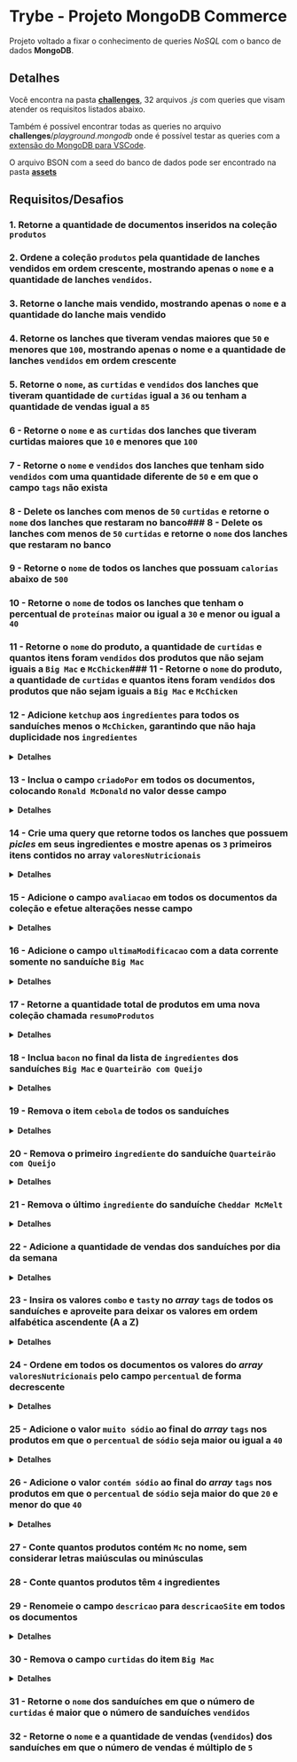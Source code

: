 # Trybe - Projeto MongoDB Commerce
Projeto voltado a fixar o conhecimento de queries _NoSQL_ com o banco de dados __MongoDB__.

## Detalhes

Você encontra na pasta [__challenges__](https://github.com/flaviojoaofelix/trybe-project-mongodb-commerce/tree/main/challenges), 32 arquivos _.js_ com queries que visam atender os requisitos listados abaixo.

Também é possível encontrar todas as queries no arquivo __challenges__/_playground.mongodb_ onde é possível testar as queries com a [extensão do MongoDB para VSCode](https://marketplace.visualstudio.com/items?itemName=mongodb.mongodb-vscode).

O arquivo BSON com a seed do banco de dados pode ser encontrado na pasta [__assets__](https://github.com/flaviojoaofelix/trybe-project-mongodb-commerce/tree/main/assets)


## Requisitos/Desafios

### 1. Retorne a quantidade de documentos inseridos na coleção `produtos`

### 2. Ordene a coleção `produtos` pela quantidade de lanches vendidos em ordem crescente, mostrando apenas o `nome` e a quantidade de lanches `vendidos`.

### 3. Retorne o lanche mais vendido, mostrando apenas o `nome` e a quantidade do lanche mais vendido

### 4. Retorne os lanches que tiveram vendas maiores que `50` e menores que `100`, mostrando apenas o nome e a quantidade de lanches `vendidos` em ordem crescente

### 5. Retorne o `nome`, as `curtidas` e `vendidos` dos lanches que tiveram quantidade de `curtidas` igual a `36` ou tenham a quantidade de vendas igual a `85`

### 6 - Retorne o `nome` e as `curtidas` dos lanches que tiveram curtidas maiores que `10` e menores que `100`

### 7 - Retorne o `nome` e `vendidos` dos lanches que tenham sido `vendidos` com uma quantidade diferente de `50` e em que o campo `tags` não exista

### 8 - Delete os lanches com menos de `50` `curtidas` e retorne o `nome` dos lanches que restaram no banco### 8 - Delete os lanches com menos de `50` `curtidas` e retorne o `nome` dos lanches que restaram no banco

### 9 - Retorne o `nome` de todos os lanches que possuam `calorias` abaixo de `500`

### 10 - Retorne o `nome` de todos os lanches que tenham o percentual de `proteínas` maior ou igual a `30` e menor ou igual a `40`

### 11 - Retorne o `nome` do produto, a quantidade de `curtidas` e quantos itens foram `vendidos` dos produtos que não sejam iguais a `Big Mac` e `McChicken`### 11 - Retorne o `nome` do produto, a quantidade de `curtidas` e quantos itens foram `vendidos` dos produtos que não sejam iguais a `Big Mac` e `McChicken`

### 12 - Adicione `ketchup` aos `ingredientes` para todos os sanduíches menos o `McChicken`, garantindo que não haja duplicidade nos `ingredientes`

<details>
  <summary>
    <strong>Detalhes</strong>
  </summary>
  Para isso, escreva no arquivo `desafio12.js` duas queries, <strong>nesta ordem</strong>:

    1. Crie uma query que adicione `ketchup` aos `ingredientes` para todos os sanduíches menos o `McChicken`, garantindo que não haja duplicidade nos `ingredientes`.

    2. Crie uma query que retorne o `nome` e `ingredientes` de todos os documentos.
</details>

### 13 - Inclua o campo `criadoPor` em todos os documentos, colocando `Ronald McDonald` no valor desse campo

<details>
  <summary>
    <strong>Detalhes</strong>
  </summary>
  Para isso, escreva no arquivo `desafio13.js` duas queries, <strong>nesta ordem</strong>:

    1. Crie uma query que adicione o campo `criadoPor` em todos os documentos, colocando `"Ronald McDonald"` no valor desse campo.

    2. Crie uma query que retorne o `nome` e `criadoPor` de todos os produtos.
</details>

### 14 - Crie uma query que retorne todos os lanches que possuem *picles* em seus ingredientes e mostre apenas os `3` primeiros itens contidos no array `valoresNutricionais`

<details>
  <summary>
    <strong>Detalhes</strong>
  </summary>
  Para isso, escreva no arquivo `desafio13.js` duas queries, <strong>nesta ordem</strong>:

    - Para isso, escreva a query no arquivo `desafio14.js`
    - Sua query deve retornar apenas os campos `nome`, `ingredientes` e `valoresNutricionais`.
</details>

### 15 - Adicione o campo `avaliacao` em todos os documentos da coleção e efetue alterações nesse campo

<details>
  <summary>
    <strong>Detalhes</strong>
  </summary>
  Para isso, escreva no arquivo `desafio15.js` quatro queries, <strong>nesta ordem</strong>:

    1. Crie uma query que inclua o campo `avaliacao` do tipo `NumberInt`, com o valor `0` em todos os documentos da coleção.

    2. Crie uma query que incremente o valor do campo `avaliacao` em `5` em todos os sanduíches de carne do tipo `bovino`. 
    👀 **De olho na dica**: utilize como filtro o campo `tags`.

    3. Crie uma query que incremente o valor do campo `avaliacao` em `3` em todos os sanduíches de `ave`.

    4. Crie uma query que retorne o `nome` e `avaliacao` de todos os sanduíches.
</details>

### 16 - Adicione o campo `ultimaModificacao` com a data corrente somente no sanduíche `Big Mac`

<details>
  <summary>
    <strong>Detalhes</strong>
  </summary>
  Para isso, escreva no arquivo `desafio16.js` duas queries, <strong>nesta ordem</strong>:

    1. Crie uma query que inclua somente ao sanduíche `Big Mac` o campo `ultimaModificacao` com a data corrente. Para a data corrente faça uso do tipo `date` ou `timestamp`.

    2. Crie uma query que retorne o `nome` de todos os documentos em que o campo `ultimaModificacao` existe.
</details>

### 17 - Retorne a quantidade total de produtos em uma nova coleção chamada `resumoProdutos`

<details>
  <summary>
    <strong>Detalhes</strong>
  </summary>
  Para isso, escreva no arquivo `desafio17.js` duas queries, <strong>nesta ordem</strong>:

    1. Crie uma query que insira na coleção `resumoProdutos` um documento com os campos: `franquia` com o valor `McDonalds` e `totalProdutos` com o valor sendo a quantidade total de produtos registrados na coleção `produtos`.

    2. Crie uma query que retorne os campos `franquia` e o `totalProdutos` da coleção `resumoProdutos`, resultantes da primeira query.
</details>

### 18 - Inclua `bacon` no final da lista de `ingredientes` dos sanduíches `Big Mac` e `Quarteirão com Queijo`

<details>
  <summary>
    <strong>Detalhes</strong>
  </summary>
  Para isso, escreva no arquivo `desafio18.js` duas queries, <strong>nesta ordem</strong>:

    1. Crie uma query que faça a inclusão de `bacon` no final da lista de `ingredientes` dos sanduíches `Big Mac` e `Quarteirão com Queijo`.

    2. Crie uma query que retorne o `nome` e `ingredientes` de todos os documentos.
</details>

### 19 - Remova o item `cebola` de todos os sanduíches

<details>
  <summary>
    <strong>Detalhes</strong>
  </summary>
  Para isso, escreva no arquivo `desafio19.js` duas queries, <strong>nesta ordem</strong>:

    1. Crie uma query que faça a remoção do item `cebola` em todos os sanduíches.

    2. Crie uma query que retorne o `nome` e `ingredientes` de todos os documentos.
</details>

### 20 - Remova o primeiro `ingrediente` do sanduíche `Quarteirão com Queijo`

<details>
  <summary>
    <strong>Detalhes</strong>
  </summary>
  Para isso, escreva no arquivo `desafio19.js` duas queries, <strong>nesta ordem</strong>:

    1. Crie uma query que faça a remoção do item `cebola` em todos os sanduíches.

    2. Crie uma query que retorne o `nome` e `ingredientes` de todos os documentos.
</details>

### 21 - Remova o último `ingrediente` do sanduíche `Cheddar McMelt`

<details>
  <summary>
    <strong>Detalhes</strong>
  </summary>
  Para isso, escreva no arquivo `desafio21.js` duas queries, <strong>nesta ordem</strong>:

    1. Crie uma query que faça a remoção do **último** `ingrediente` no sanduíche `Cheddar McMelt`.

    2. Crie uma query que retorne o `nome` e `ingredientes` de todos os documentos.
</details>

### 22 - Adicione a quantidade de vendas dos sanduíches por dia da semana

<details>
  <summary>
    <strong>Detalhes</strong>
  </summary>
  Para isso, escreva no arquivo `desafio22.js` quatro queries, <strong>nesta ordem</strong>:

    1. Crie uma query que inclua um campo `vendasPorDia` em todos os sanduíches. O valor deste campo deverá ser um _array_ com sete posições. Cada uma delas representará um dia da semana, e cada posição iniciará em `0`. O _array_ deve seguir a estrutura do exemplo abaixo:
      ```json
      "vendasPorDia": [0, 0, 0, 0, 0, 0, 0]
      ```

    > O primeiro item desse _array_ representa as vendas no **domingo**, o segundo item representa as vendas na **segunda-feira**, e assim sucessivamente até chegar ao último item, que representa as vendas no **sábado**.

    2. Crie uma query que incremente as vendas de `Big Mac` às **quartas-feiras** em `60`.

    3. Crie uma query que incremente as vendas de todos os sanduíches de carne do tipo `bovino` aos **sábados** em `120`.

    4. Crie uma query que retorne o `nome` e `vendasPorDia` de todos os documentos.
</details>

### 23 - Insira os valores `combo` e `tasty` no _array_ `tags` de todos os sanduíches e aproveite para deixar os valores em ordem alfabética ascendente (A a Z)

<details>
  <summary>
    <strong>Detalhes</strong>
  </summary>
  Para isso, escreva no arquivo `desafio23.js` duas queries, <strong>nesta ordem</strong>:

    1. Crie uma query que faça tanto a inserção dos valores `combo` e `tasty` no _array_ `tags` de todos os sanduíches. Ordene os valores de `tags` em ordem alfabética ascendente.

    2. Crie uma query que retorne o `nome` e `tags` de todos os documentos.
</details>

### 24 - Ordene em todos os documentos os valores do _array_ `valoresNutricionais` pelo campo `percentual` de forma decrescente

<details>
  <summary>
    <strong>Detalhes</strong>
  </summary>
  Para isso, escreva no arquivo `desafio24.js` duas queries, <strong>nesta ordem</strong>:

    1. Crie uma query que faça em todos os documentos a ordenação dos valores do _array_ `valoresNutricionais` pelo campo `percentual` de forma decrescente. 
    👀**De olho na dica**: mesmo sem adicionar nenhum novo valor, para essa operação é necessário utilizar também o modificador `$each`.

    2. Crie uma query que retorne o `nome` e `valoresNutricionais` de todos os documentos.
</details>

### 25 - Adicione o valor `muito sódio` ao final do _array_ `tags` nos produtos em que o `percentual` de `sódio` seja maior ou igual a `40`

<details>
  <summary>
    <strong>Detalhes</strong>
  </summary>
  Para isso, escreva no arquivo `desafio25.js` duas queries, <strong>nesta ordem</strong>:

    1. Crie uma query que faça a adição do valor `muito sódio` ao final do _array_ `tags` nos produtos em que o `percentual` de `sódio` seja maior ou igual a `40`.

    2. Crie uma query que retorne o `nome` e `tags` de todos os documentos.
</details>

### 26 - Adicione o valor `contém sódio` ao final do _array_ `tags` nos produtos em que o `percentual` de `sódio` seja maior do que `20` e menor do que `40`

<details>
  <summary>
    <strong>Detalhes</strong>
  </summary>
  Para isso, escreva no arquivo `desafio26.js` duas queries, <strong>nesta ordem</strong>:

    1. Crie uma query que faça a adição do valor `contém sódio` ao final do _array_ `tags` nos produtos em que o `percentual` de `sódio` seja maior do que `20` e menor do que `40`.

    2. Crie uma query que retorne o `nome` e `tags` de todos os documentos.
</details>

### 27 - Conte quantos produtos contém `Mc` no nome, sem considerar letras maiúsculas ou minúsculas

### 28 - Conte quantos produtos têm `4` ingredientes

### 29 - Renomeie o campo `descricao` para `descricaoSite` em todos os documentos

<details>
  <summary>
    <strong>Detalhes</strong>
  </summary>
  Para isso, escreva no arquivo `desafio29.js` duas queries, <strong>nesta ordem</strong>:

    1. Crie uma query que faça a renomeação do campo `descricao` para `descricaoSite` em todos os documentos.

    2. Crie uma query que retorne o `nome` e `descricaoSite` de todos os documentos.
</details>

### 30 - Remova o campo `curtidas` do item `Big Mac`

<details>
  <summary>
    <strong>Detalhes</strong>
  </summary>
  Para isso, escreva no arquivo `desafio30.js` duas queries, <strong>nesta ordem</strong>:

    1. Crie uma query que faça a remoção do campo `curtidas` do item `Big Mac`.

    2. Crie uma query que retorne o `nome` para todos os documentos e `curtidas` (exceto para `Big Mac`).
</details>

### 31 - Retorne o `nome` dos sanduíches em que o número de `curtidas` é maior que o número de sanduíches `vendidos`

### 32 - Retorne o `nome` e a quantidade de vendas (`vendidos`) dos sanduíches em que o número de vendas é múltiplo de `5`